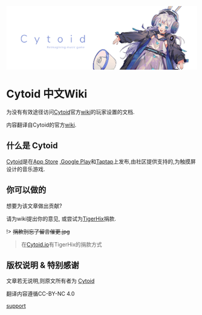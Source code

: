 ![img](/site-source/pic/sayaka_thumb.png)

# Cytoid 中文Wiki

为没有有效途径访问[Cytoid](https://cytoid.io/)官方[wiki](https://sites.google.com/site/cytoidcommunity/home)的玩家设置的文档.

内容翻译自Cytoid的官方[wiki](https://sites.google.com/site/cytoidcommunity/home).

## 什么是 Cytoid

[Cytoid](https://cytoid.io/)是在[App Store](https://itunes.apple.com/us/app/cytoid/id1266582726) ,[Google Play](https://play.google.com/store/apps/details?id=me.tigerhix.cytoid)和[Taptap](https://www.taptap.com/app/158749)上发布,由社区提供支持的,为触摸屏设计的音乐游戏.

## 你可以做的

想要为该文章做出贡献? 

请为wiki提出你的意见, 或尝试为[TigerHix](https://github.com/tigerhix/)捐款.

!> ~~捐款别忘了留言催更.jpg~~

> 在[Cytoid.io](https://cytoid.io)有TigerHix的捐款方式

## 版权说明 & 特别感谢

文章若无说明,则原文所有者为 [Cytoid](https://github.com/Cytoid/Cytoid)

翻译内容遵循CC-BY-NC 4.0

[support](/site-source/part/support.md ':include')